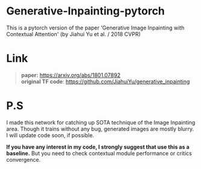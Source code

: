 # Generative-Inpainting-pytorch
This is a pytorch version of the paper 'Generative Image Inpainting with Contextual Attention' (by Jiahui Yu et al. / 2018 CVPR)

# Link
> **paper:** https://arxiv.org/abs/1801.07892 <br />
> **original TF code**: https://github.com/JiahuiYu/generative_inpainting

# P.S
I made this network for catching up SOTA technique of the Image Inpainting area.
Though it trains without any bug, generated images are mostly blurry.
I will update code soon, if possible.

**If you have any interest in my code, I strongly suggest that use this as a baseline.**
But you need to check contextual module performance or critics convergence.

